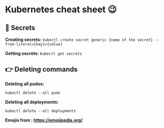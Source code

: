 # Kubernetes cheat sheet 😉 

 ## 🤫 Secrets
  **Creating secrets:**
  `kubectl create secret generic {name of the secret} --from-literal={key}={value}`
  
  **Getting secrets:**
  `Kubectl get secrets`
  
## 👉 Deleting commands
  **Deleting all podes:**

  `kubectl delete --all pods`

  **Deleting all deployments:**

  `kubectl delete --all deployments`
  
__Emojis from : https://emojipedia.org/__
